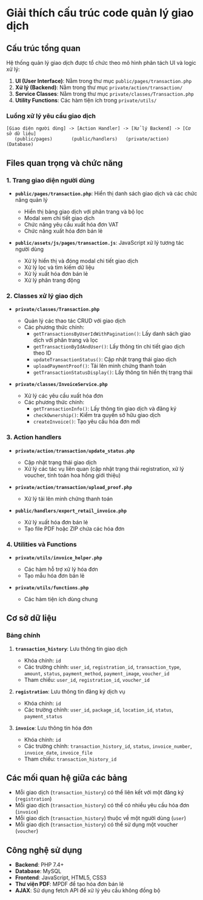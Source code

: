 # Giải thích cấu trúc code quản lý giao dịch

## Cấu trúc tổng quan

Hệ thống quản lý giao dịch được tổ chức theo mô hình phân tách UI và logic xử lý:

1. **UI (User Interface)**: Nằm trong thư mục `public/pages/transaction.php`
2. **Xử lý (Backend)**: Nằm trong thư mục `private/action/transaction/`
3. **Service Classes**: Nằm trong thư mục `private/classes/Transaction.php`
4. **Utility Functions**: Các hàm tiện ích trong `private/utils/`

### Luồng xử lý yêu cầu giao dịch

```
[Giao diện người dùng] -> [Action Handler] -> [Xử lý Backend] -> [Cơ sở dữ liệu]
   (public/pages)       (public/handlers)   (private/action)      (Database)
```

## Files quan trọng và chức năng

### 1. Trang giao diện người dùng

- **`public/pages/transaction.php`**: Hiển thị danh sách giao dịch và các chức năng quản lý
  - Hiển thị bảng giao dịch với phân trang và bộ lọc
  - Modal xem chi tiết giao dịch
  - Chức năng yêu cầu xuất hóa đơn VAT
  - Chức năng xuất hóa đơn bán lẻ

- **`public/assets/js/pages/transaction.js`**: JavaScript xử lý tương tác người dùng
  - Xử lý hiển thị và đóng modal chi tiết giao dịch
  - Xử lý lọc và tìm kiếm dữ liệu
  - Xử lý xuất hóa đơn bán lẻ
  - Xử lý phân trang động

### 2. Classes xử lý giao dịch

- **`private/classes/Transaction.php`**
  - Quản lý các thao tác CRUD với giao dịch
  - Các phương thức chính:
    - `getTransactionsByUserIdWithPagination()`: Lấy danh sách giao dịch với phân trang và lọc
    - `getTransactionByIdAndUser()`: Lấy thông tin chi tiết giao dịch theo ID
    - `updateTransactionStatus()`: Cập nhật trạng thái giao dịch
    - `uploadPaymentProof()`: Tải lên minh chứng thanh toán
    - `getTransactionStatusDisplay()`: Lấy thông tin hiển thị trạng thái

- **`private/classes/InvoiceService.php`**
  - Xử lý các yêu cầu xuất hóa đơn
  - Các phương thức chính:
    - `getTransactionInfo()`: Lấy thông tin giao dịch và đăng ký
    - `checkOwnership()`: Kiểm tra quyền sở hữu giao dịch
    - `createInvoice()`: Tạo yêu cầu hóa đơn mới

### 3. Action handlers

- **`private/action/transaction/update_status.php`**
  - Cập nhật trạng thái giao dịch
  - Xử lý các tác vụ liên quan (cập nhật trạng thái registration, xử lý voucher, tính toán hoa hồng giới thiệu)

- **`private/action/transaction/upload_proof.php`**
  - Xử lý tải lên minh chứng thanh toán

- **`public/handlers/export_retail_invoice.php`**
  - Xử lý xuất hóa đơn bán lẻ
  - Tạo file PDF hoặc ZIP chứa các hóa đơn

### 4. Utilities và Functions

- **`private/utils/invoice_helper.php`**
  - Các hàm hỗ trợ xử lý hóa đơn
  - Tạo mẫu hóa đơn bán lẻ

- **`private/utils/functions.php`**
  - Các hàm tiện ích dùng chung

## Cơ sở dữ liệu

### Bảng chính

1. **`transaction_history`**: Lưu thông tin giao dịch
   - Khóa chính: `id`
   - Các trường chính: `user_id`, `registration_id`, `transaction_type`, `amount`, `status`, `payment_method`, `payment_image`, `voucher_id`
   - Tham chiếu: `user_id`, `registration_id`, `voucher_id`

2. **`registration`**: Lưu thông tin đăng ký dịch vụ
   - Khóa chính: `id`
   - Các trường chính: `user_id`, `package_id`, `location_id`, `status`, `payment_status`

3. **`invoice`**: Lưu thông tin hóa đơn
   - Khóa chính: `id`
   - Các trường chính: `transaction_history_id`, `status`, `invoice_number`, `invoice_date`, `invoice_file`
   - Tham chiếu: `transaction_history_id`

## Các mối quan hệ giữa các bảng

- Mỗi giao dịch (`transaction_history`) có thể liên kết với một đăng ký (`registration`)
- Mỗi giao dịch (`transaction_history`) có thể có nhiều yêu cầu hóa đơn (`invoice`)
- Mỗi giao dịch (`transaction_history`) thuộc về một người dùng (`user`)
- Mỗi giao dịch (`transaction_history`) có thể sử dụng một voucher (`voucher`)

## Công nghệ sử dụng

- **Backend**: PHP 7.4+
- **Database**: MySQL
- **Frontend**: JavaScript, HTML5, CSS3
- **Thư viện PDF**: MPDF để tạo hóa đơn bán lẻ
- **AJAX**: Sử dụng fetch API để xử lý yêu cầu không đồng bộ
